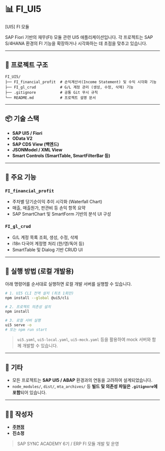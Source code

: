 # 📊 FI_UI5

[UI5] FI 모듈

SAP Fiori 기반의 재무(FI) 모듈 관련 UI5 애플리케이션입니다. 
각 프로젝트는 SAP S/4HANA 환경의 FI 기능을 확장하거나 시각화하는 데 초점을 맞추고 있습니다.

---

## 📁 프로젝트 구조

```
FI_UI5/
├── FI_financial_profit  # 손익계산서(Income Statement) 및 수익 시각화 기능
├── FI_gl_crud           # G/L 계정 관리 (생성, 수정, 삭제) 기능
├── .gitignore           # 공통 Git 무시 규칙
└── README.md            # 프로젝트 설명 문서
```

---

## 📦 기술 스택

- **SAP UI5 / Fiori**
- **OData V2**
- **SAP CDS View (백엔드)**
- **JSONModel / XML View**
- **Smart Controls (SmartTable, SmartFilterBar 등)**

---

## 📌 주요 기능

### `FI_financial_profit`
- 주차별 당기순이익 추이 시각화 (Waterfall Chart)
- 매출, 매출원가, 판관비 등 손익 항목 요약
- SAP SmartChart 및 SmartForm 기반의 분석 UI 구성

### `FI_gl_crud`
- G/L 계정 목록 조회, 생성, 수정, 삭제
- i18n 다국어 계정명 처리 (한/영/독어 등)
- SmartTable 및 Dialog 기반 CRUD UI

---

## 🚀 실행 방법 (로컬 개발용)

아래 명령어를 순서대로 실행하면 로컬 개발 서버를 실행할 수 있습니다.

```bash
# 1. UI5 CLI 전역 설치 (최초 1회만)
npm install --global @ui5/cli

# 2. 프로젝트 의존성 설치
npm install

# 3. 로컬 서버 실행
ui5 serve -o
# 또는 npm run start
```

> `ui5.yaml`, `ui5-local.yaml`, `ui5-mock.yaml` 등을 활용하여 mock 서버와 함께 개발할 수 있습니다.
---

## 📄 기타

- 모든 프로젝트는 **SAP UI5 / ABAP** 환경과의 연동을 고려하여 설계되었습니다.
- `node_modules/`, `dist/`, `mta_archives/` 등 **빌드 및 의존성 파일은 `.gitignore`에 포함**되어 있습니다.

---
## 👩‍💻 작성자

- [**주현정**](https://github.com/hyun-jung-joo)  
- **진소정**

> SAP SYNC ACADEMY 6기 / ERP FI 모듈 개발 및 운영
